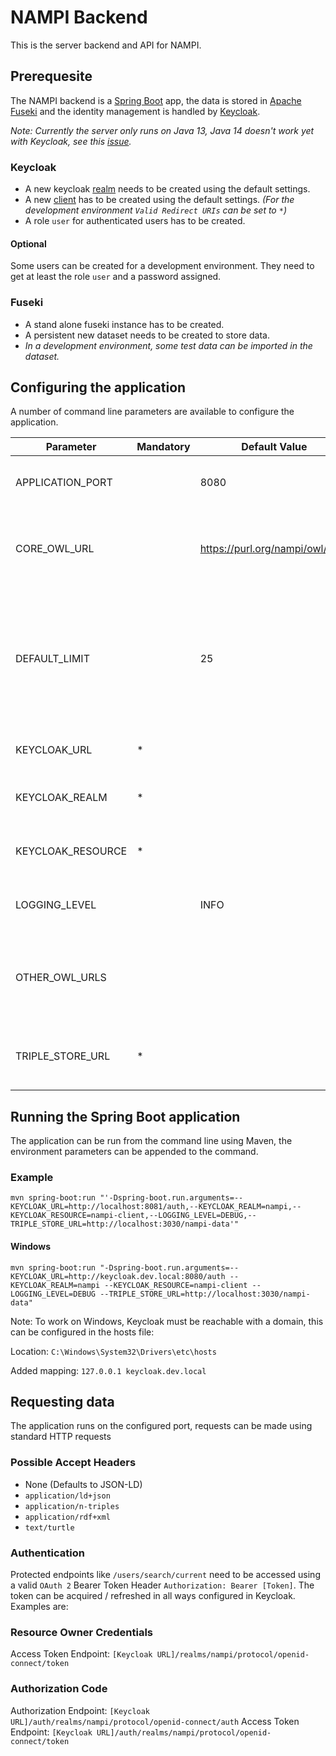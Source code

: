 # NAMPI Backend

This is the server backend and API for NAMPI.

## Prerequesite

The NAMPI backend is a [Spring Boot](https://spring.io/projects/spring-boot) app, the data is stored in [Apache Fuseki](https://jena.apache.org/documentation/fuseki2/) and the identity management is handled by [Keycloak](https://www.keycloak.org/).

*Note: Currently the server only runs on Java 13, Java 14 doesn't work yet with Keycloak, see this [issue](https://issues.redhat.com/browse/KEYCLOAK-13690).*

### Keycloak

* A new keycloak [realm](https://www.keycloak.org/docs/latest/server_admin/index.html#_create-realm) needs to be created using the default settings.
* A new [client](https://www.keycloak.org/docs/latest/server_admin/index.html#_clients) has to be created using the default settings. _(For the development environment `Valid Redirect URIs` can be set to `*`)_
* A role `user` for authenticated users has to be created.

#### Optional

Some users can be created for a development environment. They need to get at least the role `user` and a password assigned.

### Fuseki

* A stand alone fuseki instance has to be created.
* A persistent new dataset needs to be created to store data.
* _In a development environment, some test data can be imported in the dataset._

## Configuring the application

A number of command line parameters are available to configure the application.

| Parameter         | Mandatory | Default Value                   | Example                                           | Description                                                                                                                                  |
|-------------------|-----------|---------------------------------|---------------------------------------------------|----------------------------------------------------------------------------------------------------------------------------------------------|
| APPLICATION_PORT  |           | 8080                            |                                                   | The port the application will run on                                                                                                         |
| CORE_OWL_URL      |           | https://purl.org/nampi/owl/core |                                                   | The location of the NAMPI-Core ontology                                                                                                      |
| DEFAULT_LIMIT     |           | 25                              |                                                   | The default result number to return when requesting from a collection endpoint like '/persons                                                |
| KEYCLOAK_URL      | *         |                                 | http://localhost:8080/auth/                       | The Keycloak URL                                                                                                                             |
| KEYCLOAK_REALM    | *         |                                 | nampi                                             | The name of the Keycloak realm                                                                                                               |
| KEYCLOAK_RESOURCE | *         |                                 | nampi-client                                      | The name of the Keycloak client                                                                                                              |
| LOGGING_LEVEL     |           | INFO                            | DEBUG                                             | The Spring Boot [logging level](https://docs.spring.io/spring-boot/docs/1.2.1.RELEASE/reference/htmlsingle/#boot-features-custom-log-levels) |
| OTHER_OWL_URLS    |           |                                 | http://example.com/owl/1,http://example.com/owl/2 | A comma separated list of ontologies that will be used for inference                                                                         |
| TRIPLE_STORE_URL  | *         |                                 | http://localhost:3030/nampi-data                  | The Fuseki URL including the path to the dataset                                                                                             |

## Running the Spring Boot application

The application can be run from the command line using Maven, the environment parameters can be appended to the command.

### Example

`mvn spring-boot:run "'-Dspring-boot.run.arguments=--KEYCLOAK_URL=http://localhost:8081/auth,--KEYCLOAK_REALM=nampi,--KEYCLOAK_RESOURCE=nampi-client,--LOGGING_LEVEL=DEBUG,--TRIPLE_STORE_URL=http://localhost:3030/nampi-data'"`

#### Windows

`mvn spring-boot:run "-Dspring-boot.run.arguments=--KEYCLOAK_URL=http://keycloak.dev.local:8080/auth --KEYCLOAK_REALM=nampi --KEYCLOAK_RESOURCE=nampi-client --LOGGING_LEVEL=DEBUG --TRIPLE_STORE_URL=http://localhost:3030/nampi-data"`

Note: To work on Windows, Keycloak must be reachable with a domain, this can be configured in the hosts file:

Location: `C:\Windows\System32\Drivers\etc\hosts`

Added mapping: `127.0.0.1 keycloak.dev.local`



## Requesting data

The application runs on the configured port, requests can be made using standard HTTP requests

### Possible Accept Headers

* None (Defaults to JSON-LD)
* `application/ld+json`
* `application/n-triples`
* `application/rdf+xml`
* `text/turtle`

### Authentication

Protected endpoints like `/users/search/current` need to be accessed using a valid `OAuth 2` Bearer Token Header `Authorization: Bearer [Token]`. The token can be acquired / refreshed in all ways configured in Keycloak. Examples are:

### Resource Owner Credentials

Access Token Endpoint: `[Keycloak URL]/realms/nampi/protocol/openid-connect/token` 

### Authorization Code

Authorization Endpoint: `[Keycloak URL]/auth/realms/nampi/protocol/openid-connect/auth`
Access Token Endpoint: `[Keycloak URL]/auth/realms/nampi/protocol/openid-connect/token`
